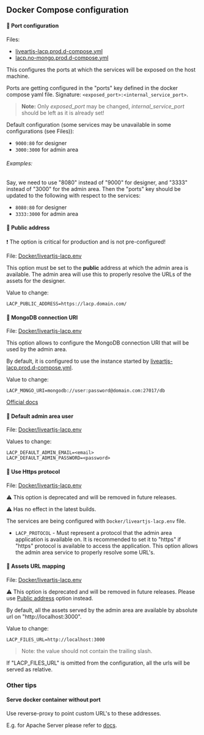 ## Docker Compose configuration

#### :small_blue_diamond: Port configuration
Files:
- [liveartjs-lacp.prod.d-compose.yml](liveartjs-lacp.prod.d-compose.yml)
- [lacp.no-mongo.prod.d-compose.yml](lacp.no-mongo.prod.d-compose.yml)

This configures the ports at which the services will be exposed on the host machine.

Ports are getting configured in the "ports" key defined in the docker compose yaml file.
Signature: `<exposed_port>:<internal_service_port>`.

>__Note:__ Only _exposed_port_ may be changed, _internal_service_port_ should be left as it is already set!

Default configuration (some services may be unavailable in some configurations (see Files)):
* `9000:80` for designer
* `3000:3000` for admin area

###### Examples:
Say, we need to use "8080" instead of "9000" for designer, and "3333" instead of "3000" for the admin area.
Then the "ports" key should be updated to the following with respect to the services:
 * `8080:80` for designer
 * `3333:3000` for admin area

#### :small_blue_diamond: Public address 
:heavy_exclamation_mark: The option is critical for production and is not pre-configured!

File: [Docker/liveartjs-lacp.env](/Docker/liveartjs-lacp.env)

This option must be set to the **public** address at which the admin area is available.
The admin area will use this to properly resolve the URLs of the assets for the designer.

Value to change:
```env
LACP_PUBLIC_ADDRESS=https://lacp.domain.com/
```

#### :small_blue_diamond: MongoDB connection URI
File: [Docker/liveartjs-lacp.env](/Docker/liveartjs-lacp.env)

This option allows to configure the MongoDB connection URI that will be used by the admin area.

By default, it is configured to use the instance started by [liveartjs-lacp.prod.d-compose.yml](liveartjs-lacp.prod.d-compose.yml).

Value to change:
```env
LACP_MONGO_URI=mongodb://user:password@domain.com:27017/db
```

[Official docs](https://docs.mongodb.com/manual/reference/connection-string/)

#### :small_blue_diamond: Default admin area user
File: [Docker/liveartjs-lacp.env](/Docker/liveartjs-lacp.env)

Values to change:
```env
LACP_DEFAULT_ADMIN_EMAIL=<email>
LACP_DEFAULT_ADMIN_PASSWORD=<password>
```

#### :small_blue_diamond: Use Https protocol
File: [Docker/liveartjs-lacp.env](/Docker/liveartjs-lacp.env)

:warning: This option is deprecated and will be removed in future releases.

:warning: Has no effect in the latest builds.


The services are being configured with `Docker/liveartjs-lacp.env` file.
* `LACP_PROTOCOL` - Must represent a protocol that the admin area application is available on. It is recommended to set it to "https"
 if "https" protocol is available to access the application. This option allows the admin area service to properly resolve some URL's.

#### :small_blue_diamond: Assets URL mapping
File: [Docker/liveartjs-lacp.env](/Docker/liveartjs-lacp.env)

:warning: This option is deprecated and will be removed in future releases.
Please use [Public address](#small_blue_diamond-public-address) option instead.

By default, all the assets served by the admin area are available by absolute url on "http://localhost:3000".

Value to change:
```env
LACP_FILES_URL=http://localhost:3000
```

>Note: the value should not contain the trailing slash.

If "LACP_FILES_URL" is omitted from the configuration, all the urls will be served as relative.


### Other tips

#### Serve docker container without port

Use reverse-proxy to point custom URL's to these addresses.

E.g. for Apache Server please refer to [docs](https://httpd.apache.org/docs/2.4/howto/reverse_proxy.html).
